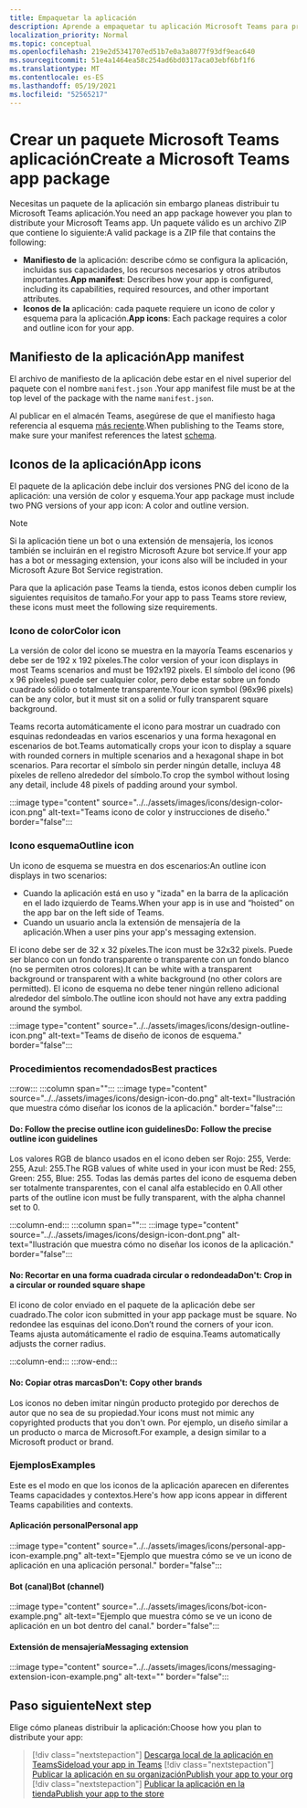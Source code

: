 ```yaml
---
title: Empaquetar la aplicación
description: Aprende a empaquetar tu aplicación Microsoft Teams para probar, cargar y publicar en la tienda.
localization_priority: Normal
ms.topic: conceptual
ms.openlocfilehash: 219e2d5341707ed51b7e0a3a8077f93df9eac640
ms.sourcegitcommit: 51e4a1464ea58c254ad6bd0317aca03ebf6bf1f6
ms.translationtype: MT
ms.contentlocale: es-ES
ms.lasthandoff: 05/19/2021
ms.locfileid: "52565217"
---
```

# <a name="create-a-microsoft-teams-app-package"></a><span data-ttu-id="4a099-103">Crear un paquete Microsoft Teams aplicación</span><span class="sxs-lookup"><span data-stu-id="4a099-103">Create a Microsoft Teams app package</span></span>

<span data-ttu-id="4a099-104">Necesitas un paquete de la aplicación sin embargo planeas distribuir tu Microsoft Teams aplicación.</span><span class="sxs-lookup"><span data-stu-id="4a099-104">You need an app package however you plan to distribute your Microsoft Teams app.</span></span> <span data-ttu-id="4a099-105">Un paquete válido es un archivo ZIP que contiene lo siguiente:</span><span class="sxs-lookup"><span data-stu-id="4a099-105">A valid package is a ZIP file that contains the following:</span></span>

* <span data-ttu-id="4a099-106">**Manifiesto de** la aplicación: describe cómo se configura la aplicación, incluidas sus capacidades, los recursos necesarios y otros atributos importantes.</span><span class="sxs-lookup"><span data-stu-id="4a099-106">**App manifest**: Describes how your app is configured, including its capabilities, required resources, and other important attributes.</span></span>
* <span data-ttu-id="4a099-107">**Iconos de la** aplicación: cada paquete requiere un icono de color y esquema para la aplicación.</span><span class="sxs-lookup"><span data-stu-id="4a099-107">**App icons**: Each package requires a color and outline icon for your app.</span></span>

## <a name="app-manifest"></a><span data-ttu-id="4a099-108">Manifiesto de la aplicación</span><span class="sxs-lookup"><span data-stu-id="4a099-108">App manifest</span></span>

<span data-ttu-id="4a099-109">El archivo de manifiesto de la aplicación debe estar en el nivel superior del paquete con el nombre `manifest.json` .</span><span class="sxs-lookup"><span data-stu-id="4a099-109">Your app manifest file must be at the top level of the package with the name `manifest.json`.</span></span> 

<span data-ttu-id="4a099-110">Al publicar en el almacén Teams, asegúrese de que el manifiesto haga referencia al esquema [más reciente](~/resources/schema/manifest-schema.md).</span><span class="sxs-lookup"><span data-stu-id="4a099-110">When publishing to the Teams store, make sure your manifest references the latest [schema](~/resources/schema/manifest-schema.md).</span></span>

## <a name="app-icons"></a><span data-ttu-id="4a099-111">Iconos de la aplicación</span><span class="sxs-lookup"><span data-stu-id="4a099-111">App icons</span></span>

<span data-ttu-id="4a099-112">El paquete de la aplicación debe incluir dos versiones PNG del icono de la aplicación: una versión de color y esquema.</span><span class="sxs-lookup"><span data-stu-id="4a099-112">Your app package must include two PNG versions of your app icon: A color and outline version.</span></span>

> [!Note]
> <span data-ttu-id="4a099-113">Si la aplicación tiene un bot o una extensión de mensajería, los iconos también se incluirán en el registro Microsoft Azure bot service.</span><span class="sxs-lookup"><span data-stu-id="4a099-113">If your app has a bot or messaging extension, your icons also will be included in your Microsoft Azure Bot Service registration.</span></span>

<span data-ttu-id="4a099-114">Para que la aplicación pase Teams la tienda, estos iconos deben cumplir los siguientes requisitos de tamaño.</span><span class="sxs-lookup"><span data-stu-id="4a099-114">For your app to pass Teams store review, these icons must meet the following size requirements.</span></span>

### <a name="color-icon"></a><span data-ttu-id="4a099-115">Icono de color</span><span class="sxs-lookup"><span data-stu-id="4a099-115">Color icon</span></span>

<span data-ttu-id="4a099-116">La versión de color del icono se muestra en la mayoría Teams escenarios y debe ser de 192 x 192 píxeles.</span><span class="sxs-lookup"><span data-stu-id="4a099-116">The color version of your icon displays in most Teams scenarios and must be 192x192 pixels.</span></span> <span data-ttu-id="4a099-117">El símbolo del icono (96 x 96 píxeles) puede ser cualquier color, pero debe estar sobre un fondo cuadrado sólido o totalmente transparente.</span><span class="sxs-lookup"><span data-stu-id="4a099-117">Your icon symbol (96x96 pixels) can be any color, but it must sit on a solid or fully transparent square background.</span></span>

<span data-ttu-id="4a099-118">Teams recorta automáticamente el icono para mostrar un cuadrado con esquinas redondeadas en varios escenarios y una forma hexagonal en escenarios de bot.</span><span class="sxs-lookup"><span data-stu-id="4a099-118">Teams automatically crops your icon to display a square with rounded corners in multiple scenarios and a hexagonal shape in bot scenarios.</span></span> <span data-ttu-id="4a099-119">Para recortar el símbolo sin perder ningún detalle, incluya 48 píxeles de relleno alrededor del símbolo.</span><span class="sxs-lookup"><span data-stu-id="4a099-119">To crop the symbol without losing any detail, include 48 pixels of padding around your symbol.</span></span>

:::image type="content" source="../../assets/images/icons/design-color-icon.png" alt-text="Teams icono de color y instrucciones de diseño." border="false":::

### <a name="outline-icon"></a><span data-ttu-id="4a099-121">Icono esquema</span><span class="sxs-lookup"><span data-stu-id="4a099-121">Outline icon</span></span>

<span data-ttu-id="4a099-122">Un icono de esquema se muestra en dos escenarios:</span><span class="sxs-lookup"><span data-stu-id="4a099-122">An outline icon displays in two scenarios:</span></span>

* <span data-ttu-id="4a099-123">Cuando la aplicación está en uso y "izada" en la barra de la aplicación en el lado izquierdo de Teams.</span><span class="sxs-lookup"><span data-stu-id="4a099-123">When your app is in use and “hoisted” on the app bar on the left side of Teams.</span></span>
* <span data-ttu-id="4a099-124">Cuando un usuario ancla la extensión de mensajería de la aplicación.</span><span class="sxs-lookup"><span data-stu-id="4a099-124">When a user pins your app's messaging extension.</span></span>

<span data-ttu-id="4a099-125">El icono debe ser de 32 x 32 píxeles.</span><span class="sxs-lookup"><span data-stu-id="4a099-125">The icon must be 32x32 pixels.</span></span> <span data-ttu-id="4a099-126">Puede ser blanco con un fondo transparente o transparente con un fondo blanco (no se permiten otros colores).</span><span class="sxs-lookup"><span data-stu-id="4a099-126">It can be white with a transparent background or transparent with a white background (no other colors are permitted).</span></span> <span data-ttu-id="4a099-127">El icono de esquema no debe tener ningún relleno adicional alrededor del símbolo.</span><span class="sxs-lookup"><span data-stu-id="4a099-127">The outline icon should not have any extra padding around the symbol.</span></span>

:::image type="content" source="../../assets/images/icons/design-outline-icon.png" alt-text="Teams de diseño de iconos de esquema." border="false":::

### <a name="best-practices"></a><span data-ttu-id="4a099-129">Procedimientos recomendados</span><span class="sxs-lookup"><span data-stu-id="4a099-129">Best practices</span></span>

:::row:::
   :::column span="":::
:::image type="content" source="../../assets/images/icons/design-icon-do.png" alt-text="Ilustración que muestra cómo diseñar los iconos de la aplicación." border="false":::

#### <a name="do-follow-the-precise-outline-icon-guidelines"></a><span data-ttu-id="4a099-131">Do: Follow the precise outline icon guidelines</span><span class="sxs-lookup"><span data-stu-id="4a099-131">Do: Follow the precise outline icon guidelines</span></span>

<span data-ttu-id="4a099-132">Los valores RGB de blanco usados en el icono deben ser Rojo: 255, Verde: 255, Azul: 255.</span><span class="sxs-lookup"><span data-stu-id="4a099-132">The RGB values of white used in your icon must be Red: 255, Green: 255, Blue: 255.</span></span> <span data-ttu-id="4a099-133">Todas las demás partes del icono de esquema deben ser totalmente transparentes, con el canal alfa establecido en 0.</span><span class="sxs-lookup"><span data-stu-id="4a099-133">All other parts of the outline icon must be fully transparent, with the alpha channel set to 0.</span></span>

   :::column-end:::
   :::column span="":::
:::image type="content" source="../../assets/images/icons/design-icon-dont.png" alt-text="Ilustración que muestra cómo no diseñar los iconos de la aplicación." border="false":::

#### <a name="dont-crop-in-a-circular-or-rounded-square-shape"></a><span data-ttu-id="4a099-135">No: Recortar en una forma cuadrada circular o redondeada</span><span class="sxs-lookup"><span data-stu-id="4a099-135">Don't: Crop in a circular or rounded square shape</span></span>

<span data-ttu-id="4a099-136">El icono de color enviado en el paquete de la aplicación debe ser cuadrado.</span><span class="sxs-lookup"><span data-stu-id="4a099-136">The color icon submitted in your app package must be square.</span></span> <span data-ttu-id="4a099-137">No redondee las esquinas del icono.</span><span class="sxs-lookup"><span data-stu-id="4a099-137">Don’t round the corners of your icon.</span></span> <span data-ttu-id="4a099-138">Teams ajusta automáticamente el radio de esquina.</span><span class="sxs-lookup"><span data-stu-id="4a099-138">Teams automatically adjusts the corner radius.</span></span>

   :::column-end:::
:::row-end:::

#### <a name="dont-copy-other-brands"></a><span data-ttu-id="4a099-139">No: Copiar otras marcas</span><span class="sxs-lookup"><span data-stu-id="4a099-139">Don't: Copy other brands</span></span>

<span data-ttu-id="4a099-140">Los iconos no deben imitar ningún producto protegido por derechos de autor que no sea de su propiedad.</span><span class="sxs-lookup"><span data-stu-id="4a099-140">Your icons must not mimic any copyrighted products that you don't own.</span></span> <span data-ttu-id="4a099-141">Por ejemplo, un diseño similar a un producto o marca de Microsoft.</span><span class="sxs-lookup"><span data-stu-id="4a099-141">For example, a design similar to a Microsoft product or brand.</span></span>

### <a name="examples"></a><span data-ttu-id="4a099-142">Ejemplos</span><span class="sxs-lookup"><span data-stu-id="4a099-142">Examples</span></span>

<span data-ttu-id="4a099-143">Este es el modo en que los iconos de la aplicación aparecen en diferentes Teams capacidades y contextos.</span><span class="sxs-lookup"><span data-stu-id="4a099-143">Here's how app icons appear in different Teams capabilities and contexts.</span></span>

#### <a name="personal-app"></a><span data-ttu-id="4a099-144">Aplicación personal</span><span class="sxs-lookup"><span data-stu-id="4a099-144">Personal app</span></span>

:::image type="content" source="../../assets/images/icons/personal-app-icon-example.png" alt-text="Ejemplo que muestra cómo se ve un icono de aplicación en una aplicación personal." border="false":::

#### <a name="bot-channel"></a><span data-ttu-id="4a099-146">Bot (canal)</span><span class="sxs-lookup"><span data-stu-id="4a099-146">Bot (channel)</span></span>

:::image type="content" source="../../assets/images/icons/bot-icon-example.png" alt-text="Ejemplo que muestra cómo se ve un icono de aplicación en un bot dentro del canal." border="false":::

#### <a name="messaging-extension"></a><span data-ttu-id="4a099-148">Extensión de mensajería</span><span class="sxs-lookup"><span data-stu-id="4a099-148">Messaging extension</span></span>

:::image type="content" source="../../assets/images/icons/messaging-extension-icon-example.png" alt-text="<texto alternativo>" border="false":::

## <a name="next-step"></a><span data-ttu-id="4a099-150">Paso siguiente</span><span class="sxs-lookup"><span data-stu-id="4a099-150">Next step</span></span>

<span data-ttu-id="4a099-151">Elige cómo planeas distribuir la aplicación:</span><span class="sxs-lookup"><span data-stu-id="4a099-151">Choose how you plan to distribute your app:</span></span>

> [!div class="nextstepaction"]
> [<span data-ttu-id="4a099-152">Descarga local de la aplicación en Teams</span><span class="sxs-lookup"><span data-stu-id="4a099-152">Sideload your app in Teams</span></span>](~/concepts/deploy-and-publish/apps-upload.md)
> [!div class="nextstepaction"]
> [<span data-ttu-id="4a099-153">Publicar la aplicación en su organización</span><span class="sxs-lookup"><span data-stu-id="4a099-153">Publish your app to your org</span></span>](/MicrosoftTeams/tenant-apps-catalog-teams?toc=/microsoftteams/platform/toc.json&bc=/MicrosoftTeams/breadcrumb/toc.json)
> [!div class="nextstepaction"]
> [<span data-ttu-id="4a099-154">Publicar la aplicación en la tienda</span><span class="sxs-lookup"><span data-stu-id="4a099-154">Publish your app to the store</span></span>](~/concepts/deploy-and-publish/appsource/publish.md)

